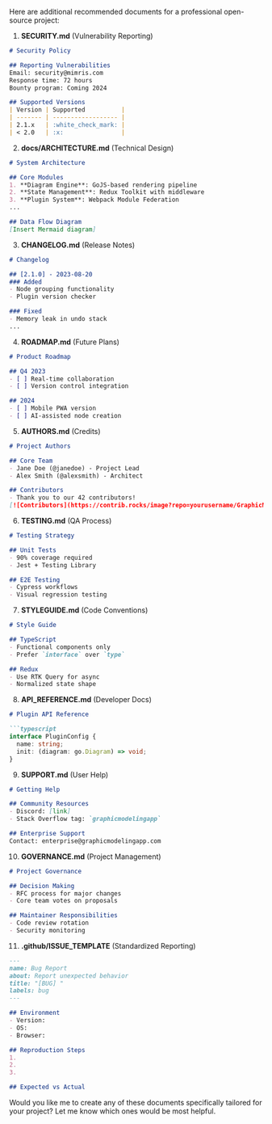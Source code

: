 Here are additional recommended documents for a professional open-source project:

1. **SECURITY.md** (Vulnerability Reporting)

```markdown
# Security Policy

## Reporting Vulnerabilities
Email: security@mimris.com
Response time: 72 hours
Bounty program: Coming 2024

## Supported Versions
| Version | Supported          |
| ------- | ------------------ |
| 2.1.x   | :white_check_mark: |
| < 2.0   | :x:                |
```

2. **docs/ARCHITECTURE.md** (Technical Design)

```markdown
# System Architecture

## Core Modules
1. **Diagram Engine**: GoJS-based rendering pipeline
2. **State Management**: Redux Toolkit with middleware
3. **Plugin System**: Webpack Module Federation
...

## Data Flow Diagram
[Insert Mermaid diagram]
```

3. **CHANGELOG.md** (Release Notes)

```markdown
# Changelog

## [2.1.0] - 2023-08-20
### Added
- Node grouping functionality
- Plugin version checker

### Fixed
- Memory leak in undo stack
...
```

4. **ROADMAP.md** (Future Plans)

```markdown
# Product Roadmap

## Q4 2023
- [ ] Real-time collaboration
- [ ] Version control integration

## 2024
- [ ] Mobile PWA version
- [ ] AI-assisted node creation
```

5. **AUTHORS.md** (Credits)

```markdown
# Project Authors

## Core Team
- Jane Doe (@janedoe) - Project Lead
- Alex Smith (@alexsmith) - Architect

## Contributors
- Thank you to our 42 contributors!
[![Contributors](https://contrib.rocks/image?repo=yourusername/GraphicModelingApp)]
```

6. **TESTING.md** (QA Process)

```markdown
# Testing Strategy

## Unit Tests
- 90% coverage required
- Jest + Testing Library

## E2E Testing
- Cypress workflows
- Visual regression testing
```

7. **STYLEGUIDE.md** (Code Conventions)
```markdown
# Style Guide

## TypeScript
- Functional components only
- Prefer `interface` over `type`

## Redux
- Use RTK Query for async
- Normalized state shape
```

8. **API_REFERENCE.md** (Developer Docs)

```markdown
# Plugin API Reference

```typescript
interface PluginConfig {
  name: string;
  init: (diagram: go.Diagram) => void;
}
```

9. **SUPPORT.md** (User Help)

```markdown
# Getting Help

## Community Resources
- Discord: [link]
- Stack Overflow tag: `graphicmodelingapp`

## Enterprise Support
Contact: enterprise@graphicmodelingapp.com
```

10. **GOVERNANCE.md** (Project Management)

```markdown
# Project Governance

## Decision Making
- RFC process for major changes
- Core team votes on proposals

## Maintainer Responsibilities
- Code review rotation
- Security monitoring
```

11. **.github/ISSUE_TEMPLATE** (Standardized Reporting)

```markdown
---
name: Bug Report
about: Report unexpected behavior
title: "[BUG] "
labels: bug
---

## Environment
- Version: 
- OS: 
- Browser: 

## Reproduction Steps
1. 
2. 
3. 

## Expected vs Actual
```

Would you like me to create any of these documents specifically tailored for your project? Let me know which ones would be most helpful.
